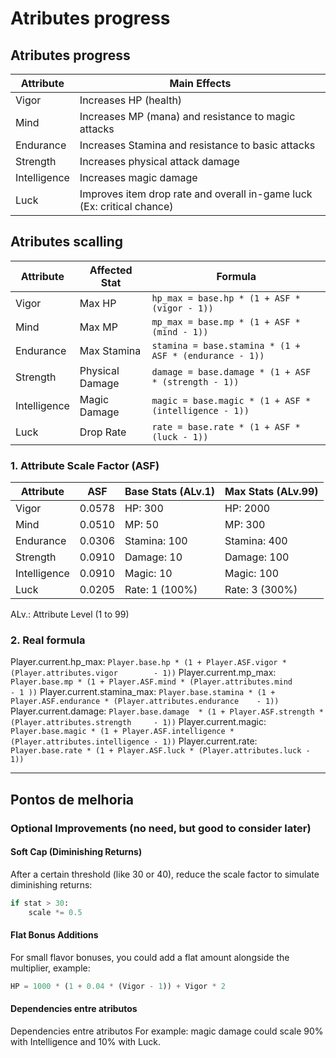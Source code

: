 # Atributes progress

## Atributes progress

| Attribute     | Main Effects                                        |
|---------------|-----------------------------------------------------|
| Vigor         | Increases HP (health)                               |
| Mind          | Increases MP (mana) and resistance to magic attacks |
| Endurance     | Increases Stamina and resistance to basic attacks   |
| Strength      | Increases physical attack damage                    |
| Intelligence  | Increases magic damage                              |
| Luck          | Improves item drop rate and overall in-game luck (Ex: critical chance)   |

## Atributes scalling

| Attribute     | Affected Stat     | Formula                                               |
|---------------|-------------------|-------------------------------------------------------|
| Vigor         | Max HP            | `hp_max = base.hp * (1 + ASF * (vigor - 1))`          |
| Mind          | Max MP            | `mp_max = base.mp * (1 + ASF * (mind - 1))`           |
| Endurance     | Max Stamina       | `stamina = base.stamina * (1 + ASF * (endurance - 1))`|
| Strength      | Physical Damage   | `damage = base.damage * (1 + ASF * (strength - 1))`   |
| Intelligence  | Magic Damage      | `magic = base.magic * (1 + ASF * (intelligence - 1))` |
| Luck          | Drop Rate         | `rate = base.rate * (1 + ASF * (luck - 1))`           |

### 1. Attribute Scale Factor (ASF)

| Attribute     | ASF     | Base Stats (ALv.1)  | Max Stats (ALv.99)   |
|---------------|---------|---------------------|----------------------|
| Vigor         | 0.0578  |HP: 300              | HP: 2000 |
| Mind          | 0.0510  |MP: 50               | MP: 300  |
| Endurance     | 0.0306  |Stamina: 100         | Stamina: 400|
| Strength      | 0.0910  |Damage: 10           | Damage: 100 |
| Intelligence  | 0.0910  |Magic: 10            | Magic: 100  |
| Luck          | 0.0205  |Rate: 1 (100%)       | Rate: 3 (300%)|

ALv.: Attribute Level (1 to 99)

### 2. Real formula

Player.current.hp_max: `Player.base.hp * (1 + Player.ASF.vigor * (Player.attributes.vigor        - 1))`
Player.current.mp_max: `Player.base.mp * (1 + Player.ASF.mind * (Player.attributes.mind         - 1 ))`
Player.current.stamina_max: `Player.base.stamina * (1 + Player.ASF.endurance * (Player.attributes.endurance    - 1))`
Player.current.damage: `Player.base.damage  * (1 + Player.ASF.strength * (Player.attributes.strength     - 1))`
Player.current.magic: `Player.base.magic * (1 + Player.ASF.intelligence * (Player.attributes.intelligence - 1))`
Player.current.rate: `Player.base.rate * (1 + Player.ASF.luck * (Player.attributes.luck - 1))`

---
## Pontos de melhoria

### Optional Improvements (no need, but good to consider later)

#### Soft Cap (Diminishing Returns)
After a certain threshold (like 30 or 40), reduce the scale factor to simulate diminishing returns:

```python
if stat > 30:
    scale *= 0.5
```

#### Flat Bonus Additions
For small flavor bonuses, you could add a flat amount alongside the multiplier, example:

```python
HP = 1000 * (1 + 0.04 * (Vigor - 1)) + Vigor * 2
```

#### Dependencies entre atributos
Dependencies entre atributos
For example: magic damage could scale 90% with Intelligence and 10% with Luck.